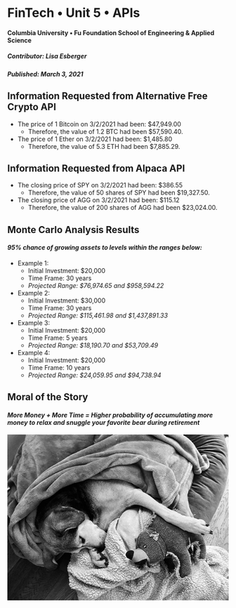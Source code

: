 # FinTech • Unit 5 • APIs
#### Columbia University • Fu Foundation School of Engineering & Applied Science
##### Contributor:  Lisa Esberger
##### Published:  March 3, 2021

## Information Requested from Alternative Free Crypto API
* The price of 1 Bitcoin on 3/2/2021 had been: $47,949.00
   * Therefore, the value of 1.2 BTC had been $57,590.40.
* The price of 1 Ether on 3/2/2021 had been: $1,485.80
   * Therefore, the value of 5.3 ETH had been $7,885.29.

## Information Requested from Alpaca API
* The closing price of SPY on 3/2/2021 had been: $386.55
   * Therefore, the value of 50 shares of SPY had been $19,327.50.
* The closing price of AGG on 3/2/2021 had been: $115.12
   * Therefore, the value of 200 shares of AGG had been $23,024.00.

## Monte Carlo Analysis Results
#### *95% chance of growing assets to levels within the ranges below:*
* Example 1:
   * Initial Investment: $20,000
   * Time Frame: 30 years
   * *Projected Range: $76,974.65 and $958,594.22*  
* Example 2:
   * Initial Investment: $30,000
   * Time Frame: 30 years
   * *Projected Range: $115,461.98 and $1,437,891.33*
* Example 3:
   * Initial Investment: $20,000
   * Time Frame: 5 years
   * *Projected Range: $18,190.70 and $53,709.49*
* Example 4:
   * Initial Investment: $20,000
   * Time Frame: 10 years
   * *Projected Range: $24,059.95 and $94,738.94* 

## Moral of the Story
#### *More Money + More Time = Higher probability of accumulating more money to relax and snuggle your favorite bear during retirement*
![Mona-Retired](https://github.com/1monalisa1/05-APIs/blob/6cd9699d3ef51de90cad55ed802c166d71bf0654/Mona-Retired.jpeg)
